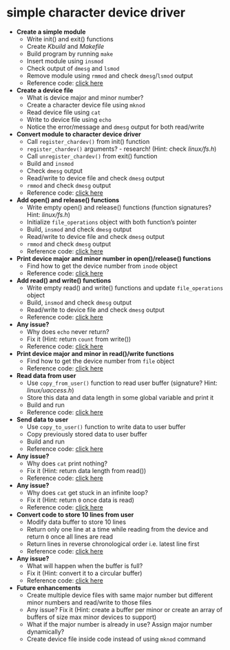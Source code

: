 # simple character device driver

- **Create a simple module**
  - Write init() and exit() functions
  - Create *Kbuild* and *Makefile*
  - Build program by running `make`
  - Insert module using `insmod`
  - Check output of `dmesg` and `lsmod`
  - Remove module using `rmmod` and check `dmesg`/`lsmod` output
  - Reference code: [click here](https://github.com/liveusr/beanbag/tree/d28fd3e51874b24c67269699cd0868e6dbd25b32/char_device_driver)
- **Create a device file**
  - What is device major and minor number?
  - Create a character device file using `mknod`
  - Read device file using `cat`
  - Write to device file using `echo`
  - Notice the error/message and `dmesg` output for both read/write
- **Convert module to character device driver**
  - Call `register_chardev()` from init() function
  - `register_chardev()` arguments? - research! (Hint: check *linux/fs.h*)
  - Call `unregister_chardev()` from exit() function
  - Build and `insmod`
  - Check `dmesg` output
  - Read/write to device file and check `dmesg` output
  - `rmmod` and check `dmesg` output
  - Reference code: [click here](https://github.com/liveusr/beanbag/tree/bbda2c44fd9c36920d66d0ecbcdb4f595671ef78/char_device_driver)
- **Add open() and release() functions**
  - Write empty open() and release() functions (function signatures? Hint: *linux/fs.h*)
  - Initialize `file_operations` object with both function’s pointer
  - Build, `insmod` and check `dmesg` output
  - Read/write to device file and check `dmesg` output
  - `rmmod` and check `dmesg` output
  - Reference code: [click here](https://github.com/liveusr/beanbag/tree/747e9751642f5859abc2eea7f094658e63103b04/char_device_driver)
- **Print device major and minor number in open()/release() functions**
  - Find how to get the device number from `inode` object
  - Reference code: [click here](https://github.com/liveusr/beanbag/tree/a76a7bfb42081564fe8587a0e655f895163d09c0/char_device_driver)
- **Add read() and write() functions**
  - Write empty read() and write() functions and update `file_operations` object
  - Build, `insmod` and check `dmesg` output
  - Read/write to device file and check `dmesg` output
  - Reference code: [click here](https://github.com/liveusr/beanbag/tree/e1ebf89ec3b8d7ec4796ae6cc56069506f32fe9e/char_device_driver)
- **Any issue?**
  - Why does `echo` never return?
  - Fix it (Hint: return `count` from write())
  - Reference code: [click here](https://github.com/liveusr/beanbag/tree/e8e599ece9e024a15639559bc1843ac8ef681dfa/char_device_driver)
- **Print device major and minor in read()/write functions**
  - Find how to get the device number from `file` object
  - Reference code: [click here](https://github.com/liveusr/beanbag/tree/2b1067d600e5c0c0bfd7ab8cfeb3c4b6151fd5a9/char_device_driver)
- **Read data from user**
  - Use `copy_from_user()` function to read user buffer (signature? Hint: *linux/uaccess.h*)
  - Store this data and data length in some global variable and print it
  - Build and run
  - Reference code: [click here](https://github.com/liveusr/beanbag/tree/44970f8fe1265bce4659cb8ddc97274adb70f9d8/char_device_driver)
- **Send data to user**
  - Use `copy_to_user()` function to write data to user buffer
  - Copy previously stored data to user buffer
  - Build and run
  - Reference code: [click here](https://github.com/liveusr/beanbag/tree/5e0351633a7cf0208a81a3f3164e57e42286a1b4/char_device_driver)
- **Any issue?**
  - Why does `cat` print nothing?
  - Fix it (Hint: return data length from read())
  - Reference code: [click here](https://github.com/liveusr/beanbag/tree/078e6bafb786c694e24437e7dc2239c4902b1def/char_device_driver)
- **Any issue?**
  - Why does `cat` get stuck in an infinite loop?
  - Fix it (Hint: return `0` once data is read)
  - Reference code: [click here](https://github.com/liveusr/beanbag/tree/05670440ece423d65af88d258863f6069f90d164/char_device_driver)
- **Convert code to store 10 lines from user**
  - Modify data buffer to store 10 lines
  - Return only one line at a time while reading from the device and return `0` once all lines are read
  - Return lines in reverse chronological order i.e. latest line first
  - Reference code: [click here](https://github.com/liveusr/beanbag/tree/41b9ff35ac2ba038bb44a55f236f95a2d5c2faa0/char_device_driver)
- **Any issue?**
  - What will happen when the buffer is full?
  - Fix it (Hint: convert it to a circular buffer)
  - Reference code: [click here](https://github.com/liveusr/beanbag/tree/72c896a0f0e3350022303649e0e59a9c108d5f95/char_device_driver)
- **Future enhancements**
  - Create multiple device files with same major number but different minor numbers and read/write to those files
  - Any issue? Fix it (Hint: create a buffer per minor or create an array of buffers of size max minor devices to support)
  - What if the major number is already in use? Assign major number dynamically?
  - Create device file inside code instead of using `mknod` command
